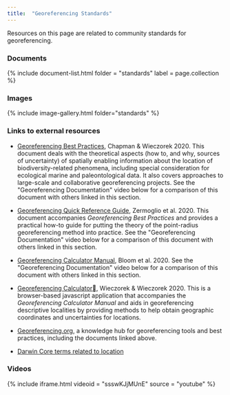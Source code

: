 ```yaml
---
title:  "Georeferencing Standards"
---
```


Resources on this page are related to community standards for georeferencing.

### Documents

{% include document-list.html folder = "standards" label = page.collection %}

### Images

{% include image-gallery.html folder="standards" %}

### Links to external resources

- [Georeferencing Best Practices](https://tinyurl.com/y7puwt7r), Chapman & Wieczorek 2020. This document deals with the theoretical aspects (how to, and why, sources of uncertainty) of spatially enabling information about the location of biodiversity-related phenomena, including special consideration for ecological marine and paleontological data. It also covers approaches to large-scale and collaborative georeferencing projects. See the "Georeferencing Documentation" video below for a comparison of this document with others linked in this section.

- [Georeferencing Quick Reference Guide](https://tinyurl.com/ydxckkxs), Zermoglio et al. 2020. This document accompanies _Georeferencing Best Practices_ and provides a practical how-to guide for putting the theory of the point-radius georeferencing method into practice. See the "Georeferencing Documentation" video below for a comparison of this document with others linked in this section.

- [Georeferencing Calculator Manual](https://tinyurl.com/y9pnfx6f), Bloom et al. 2020. See the "Georeferencing Documentation" video below for a comparison of this document with others linked in this section.

- [Georeferencing Calculator](http://georeferencing.org/georefcalculator/gc.html), Wieczorek & Wieczorek 2020. This is a browser-based javascript application that accompanies the _Georeferencing Calculator Manual_ and aids in georeferencing descriptive localities by providing methods to help obtain geographic coordinates and uncertainties for locations.

- [Georeferencing.org](http://georeferencing.org/index.html), a knowledge hub for georeferencing tools and best practices, including the documents linked above.

- [Darwin Core terms related to location](https://dwc.tdwg.org/terms/#location)

### Videos

{% include iframe.html videoid = "ssswKJjMUnE" source = "youtube" %}
